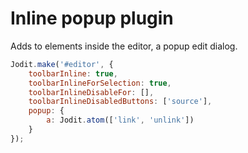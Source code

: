 # Inline popup plugin

Adds to elements inside the editor, a popup edit dialog.

```js
Jodit.make('#editor', {
	toolbarInline: true,
	toolbarInlineForSelection: true,
	toolbarInlineDisableFor: [],
	toolbarInlineDisabledButtons: ['source'],
	popup: {
		a: Jodit.atom(['link', 'unlink'])
	}
});
```
